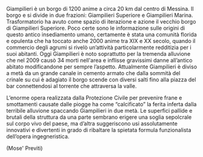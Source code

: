 Giampilieri è un borgo di 1200 anime a circa 20 km dal centro di Messina. Il borgo e si divide in due frazioni: Giampilieri Superiore e Giampilieri Marina.  Trasformatorio ha avuto come spazio di iterazione e azione il vecchio borgo di Giampilieri Superiore.  Poco certe sono le informazione sulle origini di questo antico insediamento umano, certamente è stata una comunità florida e opulenta che ha toccato anche 2000 anime tra XIX e XX secolo, quando il commercio degli agrumi si rivelò un’attività particolarmente redditizia per i suoi abitanti.
Oggi Giampilieri è noto soprattutto per la tremenda alluvione che nel 2009 causò 34 morti nell'area e inflisse gravissimi danne all’antico abitato modificandone per sempre l’aspetto.
Attualmente Giampilieri è diviso a metà da un grande canale in cemento armato che dalla sommità del crinale su cui è adagiato il borgo scende con diversi salti fino alla piazza del bar connettendosi al torrente che attraversa la valle.

L’enorme opera realizzata dalla Protezione Civile per prevenire frane e smottamenti causate dalle piogge ha come “calcificato” la ferita inferta dalla terribile alluvione spaccando Giampilieri in due metà. Le superfici pallide e brutali della struttura da una parte sembrano erigere una soglia sepolcrale sul corpo vivo del paese, ma d’altra suggeriscono usi assolutamente innovativi e divertenti in grado di ribaltare la spietata formula funzionalista dell’opera ingegneristica.

(Mose' Previti)